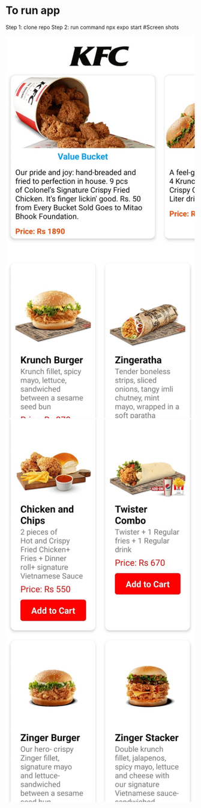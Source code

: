 # To run app 
Step 1: clone repo 
Step 2: run command
npx expo start
#Screen shots
<div>
<img src="assets\img1.jpg" alt="image">
<img src="assets\img2.jpg" alt ="image">
</div>